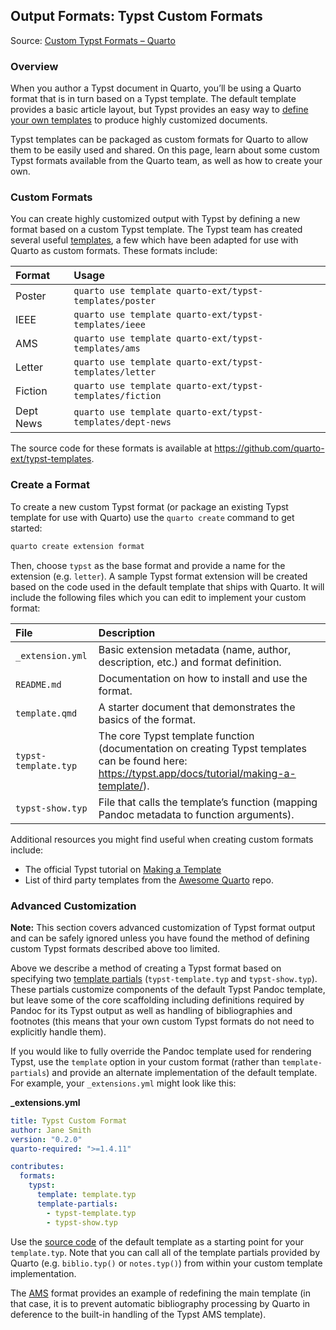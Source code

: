 ## Output Formats: Typst Custom Formats

Source: [Custom Typst Formats – Quarto](https://quarto.org/docs/output-formats/typst-custom.html)

### Overview

When you author a Typst document in Quarto, you’ll be using a Quarto format that is in turn based on a Typst template. The default template provides a basic article layout, but Typst provides an easy way to [define your own templates](https://typst.app/docs/tutorial/making-a-template/) to produce highly customized documents.

Typst templates can be packaged as custom formats for Quarto to allow them to be easily used and shared. On this page, learn about some custom Typst formats available from the Quarto team, as well as how to create your own.

### Custom Formats

You can create highly customized output with Typst by defining a new format based on a custom Typst template. The Typst team has created several useful [templates](https://typst.app/docs/packages/templates/), a few which have been adapted for use with Quarto as custom formats. These formats include:

| Format     | Usage                                                        |
| :--------- | :----------------------------------------------------------- |
| Poster     | `quarto use template quarto-ext/typst-templates/poster`      |
| IEEE       | `quarto use template quarto-ext/typst-templates/ieee`        |
| AMS        | `quarto use template quarto-ext/typst-templates/ams`         |
| Letter     | `quarto use template quarto-ext/typst-templates/letter`      |
| Fiction    | `quarto use template quarto-ext/typst-templates/fiction`     |
| Dept News  | `quarto use template quarto-ext/typst-templates/dept-news`   |

The source code for these formats is available at <https://github.com/quarto-ext/typst-templates>.

### Create a Format

To create a new custom Typst format (or package an existing Typst template for use with Quarto) use the `quarto create` command to get started:

```bash
quarto create extension format
```

Then, choose `typst` as the base format and provide a name for the extension (e.g. `letter`). A sample Typst format extension will be created based on the code used in the default template that ships with Quarto. It will include the following files which you can edit to implement your custom format:

| File                  | Description                                                                                                                               |
| :-------------------- | :---------------------------------------------------------------------------------------------------------------------------------------- |
| `_extension.yml`      | Basic extension metadata (name, author, description, etc.) and format definition.                                                          |
| `README.md`           | Documentation on how to install and use the format.                                                                                       |
| `template.qmd`        | A starter document that demonstrates the basics of the format.                                                                            |
| `typst-template.typ`  | The core Typst template function (documentation on creating Typst templates can be found here: <https://typst.app/docs/tutorial/making-a-template/>). |
| `typst-show.typ`      | File that calls the template’s function (mapping Pandoc metadata to function arguments).                                                    |

Additional resources you might find useful when creating custom formats include:

*   The official Typst tutorial on [Making a Template](https://typst.app/docs/tutorial/making-a-template/)
*   List of third party templates from the [Awesome Quarto](https://github.com/mcanouil/awesome-quarto#typst-templates) repo.

### Advanced Customization

**Note:** This section covers advanced customization of Typst format output and can be safely ignored unless you have found the method of defining custom Typst formats described above too limited.

Above we describe a method of creating a Typst format based on specifying two [template partials](https://quarto.org/docs/journals/templates.html#template-partials) (`typst-template.typ` and `typst-show.typ`). These partials customize components of the default Typst Pandoc template, but leave some of the core scaffolding including definitions required by Pandoc for its Typst output as well as handling of bibliographies and footnotes (this means that your own custom Typst formats do not need to explicitly handle them).

If you would like to fully override the Pandoc template used for rendering Typst, use the `template` option in your custom format (rather than `template-partials`) and provide an alternate implementation of the default template. For example, your `_extensions.yml` might look like this:

**_extensions.yml**
```yaml
title: Typst Custom Format
author: Jane Smith
version: "0.2.0"
quarto-required: ">=1.4.11"

contributes:
  formats:
    typst:
      template: template.typ
      template-partials:
        - typst-template.typ
        - typst-show.typ
```

Use the [source code](https://github.com/quarto-dev/quarto-cli/blob/main/src/resources/formats/typst/pandoc/template.typ) of the default template as a starting point for your `template.typ`. Note that you can call all of the template partials provided by Quarto (e.g. `biblio.typ()` or `notes.typ()`) from within your custom template implementation.

The [AMS](https://github.com/quarto-ext/typst-templates/tree/main/_extensions/ams) format provides an example of redefining the main template (in that case, it is to prevent automatic bibliography processing by Quarto in deference to the built-in handling of the Typst AMS template).

